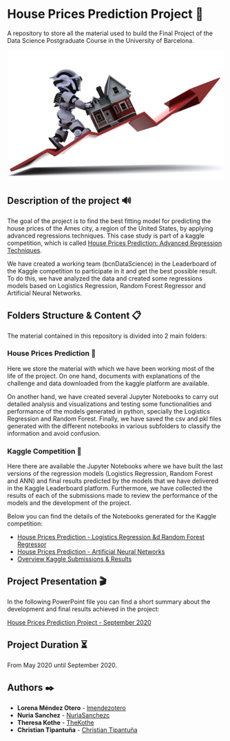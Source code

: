 # House Prices Prediction Project 🚀
A repository to store all the material used to build the Final Project of the Data Science Postgraduate Course in the University of Barcelona.

![alt text](https://github.com/lmendezotero/Postgraduate-Project/blob/master/House%20Prices%20Prediction/Pictures/HOUSE_PRICE_PREDICTION.PNG)

## Description of the project 🔊

The goal of the project is to find the best fitting model for predicting the house prices of the Ames city, a region of the United States, by applying advanced regressions techniques. This case study is part of a kaggle competition, which is called [House Prices Prediction: Advanced Regression Techniques](https://www.kaggle.com/c/house-prices-advanced-regression-techniques/overview).

We have created a working team (bcnDataScience) in the Leaderboard of the Kaggle competition to participate in it and get the best possible result. To do this, we have analyzed the data and created some regressions models based on Logistics Regression, Random Forest Regressor and Artificial Neural Networks.

## Folders Structure & Content 📋
The material contained in this repository is divided into 2 main folders:

### House Prices Prediction 📂
Here we store the material with which we have been working most of the life of the project. On one hand, documents with explanations of the challenge and data downloaded from the kaggle platform are available.

On another hand, we have created several Jupyter Notebooks to carry out detailed analysis and visualizations and testing some functionalities and performance of the models generated in python, specially the Logistics Regression and Random Forest. Finally, we have saved the csv and pkl files generated with the different notebooks in various subfolders to classify the information and avoid confusion.

### Kaggle Competition 📂
Here there are available the Jupyter Notebooks where we have built the last versions of the regression models (Logistics Regression, Random Forest and ANN) and final results predicted by the models that we have delivered in the Kaggle Leaderboard platform. Furthermore, we have collected the results of each of the submissions made to review the performance of the models and the development of the project. 

Below you can find the details of the Notebooks generated for the Kaggle competition:
* [House Prices Prediction - Logistics Regression &d Random Forest Regressor](https://github.com/lmendezotero/Postgraduate-Project/blob/master/Kaggle%20Competition/House%20Prices%20Prediction%20-%20Kaggle%20Competition.ipynb)
* [House Prices Prediction - Artificial Neural Networks](https://github.com/lmendezotero/Postgraduate-Project/blob/master/Kaggle%20Competition/ANN%20%26%20House%20Prices%20Prediction.ipynb)
* [Overview Kaggle Submissions & Results](https://github.com/lmendezotero/Postgraduate-Project/blob/master/Kaggle%20Competition/Overview%20Kaggle%20Submissions.ipynb)

## Project Presentation 🎬
In the following PowerPoint file you can find a short summary about the development and final results achieved in the project:

[House Prices Prediction Project - September 2020](https://1drv.ms/p/s!AgWTAJ13Zxntgk9s6RvyMqEin8Qu?e=PYdvNY)

## Project Duration ⏳
From May 2020 until September 2020.

## Authors ✒️

* **Lorena Méndez Otero** - [lmendezotero](https://github.com/lmendezotero) 
* **Nuria Sanchez** - [NuriaSanchezc](https://github.com/NuriaSanchezc) 
* **Theresa Kothe** - [TheKothe](https://github.com/TheKothe) 
* **Christian Tipantuña** - [Christian Tipantuña](https://github.com/ChristianTipantuna) 

